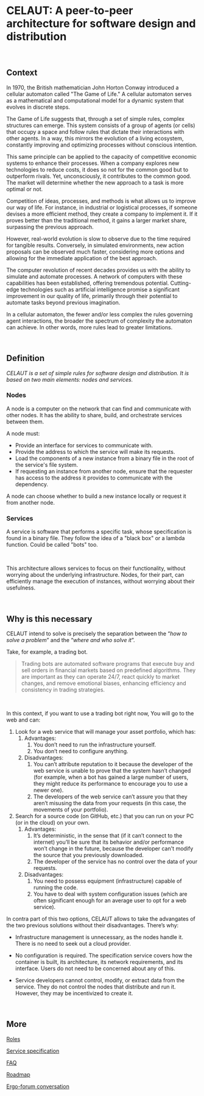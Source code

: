 # CELAUT: A peer-to-peer architecture for software design and distribution

<br>

## Context
In 1970, the British mathematician John Horton Conway introduced a cellular automaton called "The Game of Life." A cellular automaton serves as a mathematical and computational model for a dynamic system that evolves in discrete steps.

The Game of Life suggests that, through a set of simple rules, complex structures can emerge. This system consists of a group of agents (or cells) that occupy a space and follow rules that dictate their interactions with other agents. In a way, this mirrors the evolution of a living ecosystem, constantly improving and optimizing processes without conscious intention.

This same principle can be applied to the capacity of competitive economic systems to enhance their processes. When a company explores new technologies to reduce costs, it does so not for the common good but to outperform rivals. Yet, unconsciously, it contributes to the common good. The market will determine whether the new approach to a task is more optimal or not.

Competition of ideas, processes, and methods is what allows us to improve our way of life. For instance, in industrial or logistical processes, if someone devises a more efficient method, they create a company to implement it. If it proves better than the traditional method, it gains a larger market share, surpassing the previous approach.

However, real-world evolution is slow to observe due to the time required for tangible results. Conversely, in simulated environments, new action proposals can be observed much faster, considering more options and allowing for the immediate application of the best approach.

The computer revolution of recent decades provides us with the ability to simulate and automate processes. A network of computers with these capabilities has been established, offering tremendous potential. Cutting-edge technologies such as artificial intelligence promise a significant improvement in our quality of life, primarily through their potential to automate tasks beyond previous imagination.

In a cellular automaton, the fewer and/or less complex the rules governing agent interactions, the broader the spectrum of complexity the automaton can achieve. In other words, more rules lead to greater limitations.

<br>

## Definition

*CELAUT is a set of simple rules for software design and distribution. It is based on two main elements: nodes and services.*

### Nodes

A node is a computer on the network that can find and communicate with other nodes. It has the ability to share, build, and orchestrate services between them.

A node must:

* Provide an interface for services to communicate with.
* Provide the address to which the service will make its requests.
* Load the components of a new instance from a binary file in the root of the service's file system.
* If requesting an instance from another node, ensure that the requester has access to the address it provides to communicate with the dependency.

A node can choose whether to build a new instance locally or request it from another node.

### Services

A service is software that performs a specific task, whose specification is found in a binary file. They follow the idea of a "black box" or a lambda function. Could be called "bots" too.

<br>

This architecture allows services to focus on their functionality, without worrying about the underlying infrastructure. Nodes, for their part, can efficiently manage the execution of instances, without worrying about their usefulness.

<br>

## Why is this necessary

CELAUT intend to solve is precisely the separation between the “*how to solve a problem*” and the “*where and who solve it*”.

Take, for example, a trading bot.

>Trading bots are automated software programs that execute buy and sell orders in financial markets based on predefined algorithms. They are important as they can operate 24/7, react quickly to market changes, and remove emotional biases, enhancing efficiency and consistency in trading strategies.


<br>

In this context, if you want to use a trading bot right now, You will go to the web and can:

1. Look for a web service that will manage your asset portfolio, which has:
    1. Advantages:
        1. You don’t need to run the infrastructure yourself.
        2. You don’t need to configure anything.
    2. Disadvantages:
        1. You can’t attribute reputation to it because the developer of the web
        service is unable to prove that the system hasn’t changed (for example,
        when a bot has gained a large number of users, they might reduce
        its performance to encourage you to use a newer one).
        2. The developers of the web service can’t assure you that they aren’t
        misusing the data from your requests (in this case, the
        movements of your portfolio).
2. Search for a source code (on GitHub, etc.) that you can run on your PC (or in the cloud) on your own.
    1. Advantages:
        1. It’s deterministic, in the sense that (if it can’t connect to the
        internet) you’ll be sure that its behavior and/or performance won’t change in the future, because the developer can't modify the source that you previously downloaded.
        2. The developer of the service has no control over the data of your requests.
    2. Disadvantages:
        1. You need to possess equipment (infrastructure) capable of running the code.
        2. You have to deal with system configuration issues (which are often
        significant enough for an average user to opt for a web service).

In contra part of this two options, CELAUT allows to take the advangates of the two previous solutions without their disadvantages. There’s why:



- Infrastructure management is unnecessary, as the nodes handle it. There is no need to seek out a cloud provider.

- No configuration is required. The specification service covers how the container is built, its architecture, its network requirements, and its interface. Users do not need to be concerned about any of this.

- Service developers cannot control, modify, or extract data from the service. They do not control the nodes that distribute and run it. However, they may be incentivized to create it.


<br>

## More

[Roles](roles.md)

[Service specification](service_specification.md)

[FAQ](faq.md)

[Roadmap](roadmap.svg)

[Ergo-forum conversation](https://www.ergoforum.org/t/artifical-economic-intelligence-on-ergo-blockchain/4429/2)